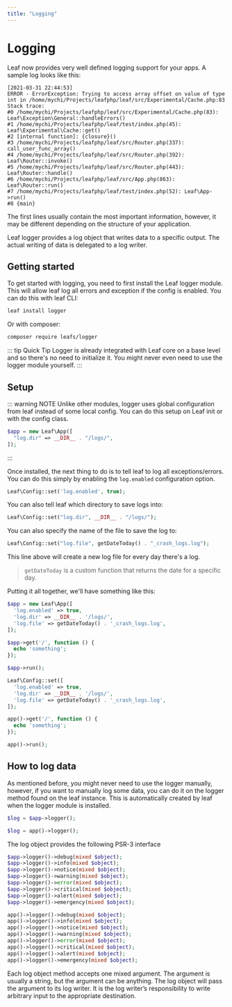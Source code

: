 ```yaml
---
title: "Logging"
---
```


<!-- markdownlint-disable no-inline-html -->
# Logging

<!-- ::: tip Video Docs
Learn how to set up logging in your leaf apps.

<VideoLesson href="#" title="Logging in leaf PHP">Watch the logging guide on youtube</VideoLesson>
::: -->

Leaf now provides very well defined logging support for your apps. A sample log looks like this:

```log{4-5}
[2021-03-31 22:44:53]
ERROR - ErrorException: Trying to access array offset on value of type int in /home/mychi/Projects/leafphp/leaf/src/Experimental/Cache.php:83
Stack trace:
#0 /home/mychi/Projects/leafphp/leaf/src/Experimental/Cache.php(83): Leaf\Exception\General::handleErrors()
#1 /home/mychi/Projects/leafphp/leaf/test/index.php(45): Leaf\Experimental\Cache::get()
#2 [internal function]: {closure}()
#3 /home/mychi/Projects/leafphp/leaf/src/Router.php(337): call_user_func_array()
#4 /home/mychi/Projects/leafphp/leaf/src/Router.php(392): Leaf\Router::invoke()
#5 /home/mychi/Projects/leafphp/leaf/src/Router.php(443): Leaf\Router::handle()
#6 /home/mychi/Projects/leafphp/leaf/src/App.php(863): Leaf\Router::run()
#7 /home/mychi/Projects/leafphp/leaf/test/index.php(52): Leaf\App->run()
#8 {main}
```

The first lines usually contain the most important information, however, it may be different depending on the structure of your application.

Leaf logger provides a log object that writes data to a specific output. The actual writing of data is delegated to a log writer.

## Getting started

To get started with logging, you need to first install the Leaf logger module. This will allow leaf log all errors and exception if the config is enabled. You can do this with leaf CLI:

```sh
leaf install logger
```

Or with composer:

```sh
composer require leafs/logger
```

::: tip Quick Tip
Logger is already integrated with Leaf core on a base level and so there's no need to initialize it. You might never even need to use the logger module yourself.
:::

## Setup

::: warning NOTE
Unlike other modules, logger uses global configuration from leaf instead of some local config. You can do this setup on Leaf init or with the config class.

```php
$app = new Leaf\App([
  "log.dir" => __DIR__ . "/logs/",
]);
```

:::

Once installed, the next thing to do is to tell leaf to log all exceptions/errors. You can do this simply by enabling the `log.enabled` configuration option.

```php
Leaf\Config::set('log.enabled', true);
```

You can also tell leaf which directory to save logs into:

```php
Leaf\Config::set("log.dir", __DIR__ . "/logs/");
```

You can also specify the name of the file to save the log to:

```php
Leaf\Config::set("log.file", getDateToday() . "_crash_logs.log");
```

This line above will create a new log file for every day there's a log.

> `getDateToday` is a custom function that returns the date for a specific day.

Putting it all together, we'll have something like this:

<div class="class-mode">

```php
$app = new Leaf\App([
  'log.enabled' => true,
  'log.dir' => __DIR__ . '/logs/',
  'log.file' => getDateToday() . '_crash_logs.log',
]);

$app->get('/', function () {
  echo 'something';
});

$app->run();
```

</div>
<div class="functional-mode">

```php
Leaf\Config::set([
  'log.enabled' => true,
  'log.dir' => __DIR__ . '/logs/',
  'log.file' => getDateToday() . '_crash_logs.log',
]);

app()->get('/', function () {
  echo 'something';
});

app()->run();
```

</div>

## How to log data

As mentioned before, you might never need to use the logger manually, however, if you want to manually log some data, you can do it on the logger method found on the leaf instance. This is automatically created by leaf when the logger module is installed.

<div class="class-mode">

```php
$log = $app->logger();
```

</div>
<div class="functional-mode">

```php
$log = app()->logger();
```

</div>

The log object provides the following PSR-3 interface

<div class="class-mode">

```php
$app->logger()->debug(mixed $object);
$app->logger()->info(mixed $object);
$app->logger()->notice(mixed $object);
$app->logger()->warning(mixed $object);
$app->logger()->error(mixed $object);
$app->logger()->critical(mixed $object);
$app->logger()->alert(mixed $object);
$app->logger()->emergency(mixed $object);
```

</div>
<div class="functional-mode">

```php
app()->logger()->debug(mixed $object);
app()->logger()->info(mixed $object);
app()->logger()->notice(mixed $object);
app()->logger()->warning(mixed $object);
app()->logger()->error(mixed $object);
app()->logger()->critical(mixed $object);
app()->logger()->alert(mixed $object);
app()->logger()->emergency(mixed $object);
```

</div>

Each log object method accepts one mixed argument. The argument is usually a string, but the argument can be anything. The log object will pass the argument to its log writer. It is the log writer’s responsibility to write arbitrary input to the appropriate destination.
